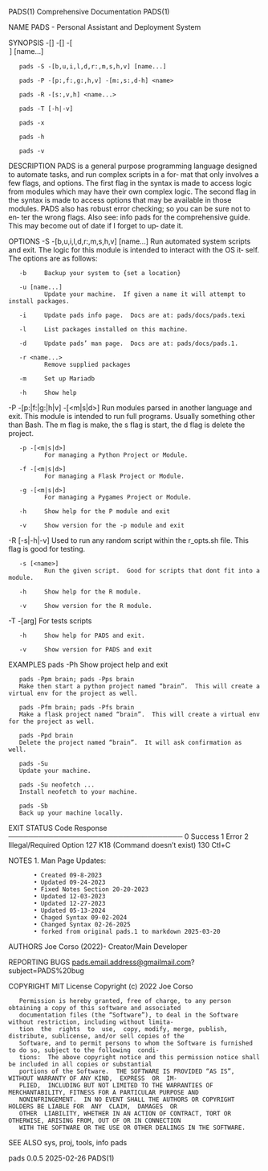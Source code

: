 PADS(1)                                     Comprehensive Documentation                                     PADS(1)

NAME
       PADS - Personal Assistant and Deployment System

SYNOPSIS
       <cmd> -[<module>] -[<argument>] -[<option>] [name...]

       pads -S -[b,u,i,l,d,r:,m,s,h,v] [name...]

       pads -P -[p:,f:,g:,h,v] -[m:,s:,d-h] <name>

       pads -R -[s:,v,h] <name...>

       pads -T [-h|-v]

       pads -x

       pads -h

       pads -v

DESCRIPTION
       PADS is a general purpose programming language designed to automate tasks, and run complex scripts in a for‐
       mat  that only involves a few flags, and options.  The first flag in the syntax is made to access logic from
       modules which may have their own complex logic.  The second flag in the syntax is  made  to  access  options
       that  may be available in those modules.  PADS also has robust error checking; so you can be sure not to en‐
       ter the wrong flags.  Also see: info pads for the comprehensive guide.  This may become out  of  date  if  I
       forget to up‐ date it.

OPTIONS
   -S -[b,u,i,l,d,r:,m,s,h,v] [name...]
       Run  automated  system  scripts and exit.  The logic for this module is intended to interact with the OS it‐
       self.  The options are as follows:

       -b     Backup your system to {set a location}

       -u [name...]
              Update your machine.  If given a name it will attempt to install packages.

       -i     Update pads info page.  Docs are at: pads/docs/pads.texi

       -l     List packages installed on this machine.

       -d     Update pads’ man page.  Docs are at: pads/docs/pads.1.

       -r <name...>
              Remove supplied packages

       -m     Set up Mariadb

       -h     Show help

   -P -[p:|f:|g:|h|v] -[<m|s|d>] <name>
       Run modules parsed in another language and exit.  This module is intended to  run  full  programs.   Usually
       something other than Bash.  The m flag is make, the s flag is start, the d flag is delete the project.

       -p -[<m|s|d>]
              For managing a Python Project or Module.

       -f -[<m|s|d>]
              For managing a Flask Project or Module.

       -g -[<m|s|d>]
              For managing a Pygames Project or Module.

       -h     Show help for the P module and exit

       -v     Show version for the -p module and exit

   -R [-s|-h|-v]
       Used to run any random script within the r_opts.sh file.  This flag is good for testing.

       -s [<name>]
              Run the given script.  Good for scripts that dont fit into a module.

       -h     Show help for the R module.

       -v     Show version for the R module.

   -T -[arg]
       For tests scripts

       -h     Show help for PADS and exit.

       -v     Show version for PADS and exit

EXAMPLES
       pads -Ph
       Show project help and exit

       pads -Ppm brain; pads -Pps brain
       Make then start a python project named “brain”.  This will create a virtual env for the project as well.

       pads -Pfm brain; pads -Pfs brain
       Make a flask project named “brain”.  This will create a virtual env for the project as well.

       pads -Ppd brain
       Delete the project named “brain”.  It will ask confirmation as well.

       pads -Su
       Update your machine.

       pads -Su neofetch ...
       Install neofetch to your machine.

       pads -Sb
       Back up your machine locally.

EXIT STATUS
       Code   Response
       ───────────────────────────────────
       0      Success
       1      Error
       2      Illegal/Required Option
       127    K18 (Command doesn’t exist)
       130    Ctl+C

NOTES
       1. Man Page Updates:

           • Created 09-8-2023
           • Updated 09-24-2023
           • Fixed Notes Section 20-20-2023
           • Updated 12-03-2023
           • Updated 12-27-2023
           • Updated 05-13-2024
           • Chaged Syntax 09-02-2024
           • Changed Syntax 02-26-2025
           • forked from original pads.1 to markdown 2025-03-20

AUTHORS
       Joe Corso (2022)- Creator/Main Developer

REPORTING BUGS
       pads.email.address@gmailmail.com?subject=PADS%20bug

COPYRIGHT
       MIT License Copyright (c) 2022 Joe Corso

       Permission is hereby granted, free of charge, to any person obtaining a copy of this software and associated
       documentation files (the “Software”), to deal in the Software without restriction, including without limita‐
       tion  the  rights  to  use,  copy, modify, merge, publish, distribute, sublicense, and/or sell copies of the
       Software, and to permit persons to whom the Software is furnished to do so, subject to the following  condi‐
       tions:  The above copyright notice and this permission notice shall be included in all copies or substantial
       portions of the Software.  THE SOFTWARE IS PROVIDED “AS IS”, WITHOUT WARRANTY OF ANY KIND,  EXPRESS  OR  IM‐
       PLIED,  INCLUDING BUT NOT LIMITED TO THE WARRANTIES OF MERCHANTABILITY, FITNESS FOR A PARTICULAR PURPOSE AND
       NONINFRINGEMENT.  IN NO EVENT SHALL THE AUTHORS OR COPYRIGHT HOLDERS BE LIABLE FOR  ANY  CLAIM,  DAMAGES  OR
       OTHER  LIABILITY, WHETHER IN AN ACTION OF CONTRACT, TORT OR OTHERWISE, ARISING FROM, OUT OF OR IN CONNECTION
       WITH THE SOFTWARE OR THE USE OR OTHER DEALINGS IN THE SOFTWARE.

SEE ALSO
       sys, proj, tools, info pads

pads 0.0.5                                           2025-02-26                                             PADS(1)

